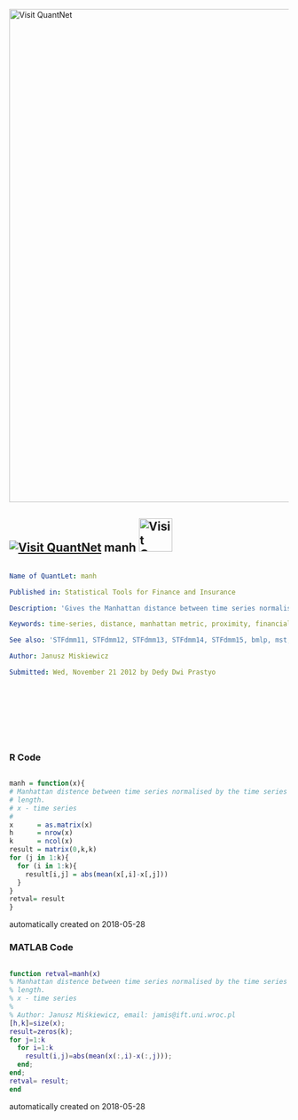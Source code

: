 [<img src="https://github.com/QuantLet/Styleguide-and-FAQ/blob/master/pictures/banner.png" width="888" alt="Visit QuantNet">](http://quantlet.de/)

## [<img src="https://github.com/QuantLet/Styleguide-and-FAQ/blob/master/pictures/qloqo.png" alt="Visit QuantNet">](http://quantlet.de/) **manh** [<img src="https://github.com/QuantLet/Styleguide-and-FAQ/blob/master/pictures/QN2.png" width="60" alt="Visit QuantNet 2.0">](http://quantlet.de/)

```yaml

Name of QuantLet: manh

Published in: Statistical Tools for Finance and Insurance

Description: 'Gives the Manhattan distance between time series normalised by the time series length. A function required by STFdmm11.R. and STFdmm11.m'

Keywords: time-series, distance, manhattan metric, proximity, financial

See also: 'STFdmm11, STFdmm12, STFdmm13, STFdmm14, STFdmm15, bmlp, mst, theil, ultra, umlp'

Author: Janusz Miskiewicz

Submitted: Wed, November 21 2012 by Dedy Dwi Prastyo










```

### R Code
```r

manh = function(x){
# Manhattan distence between time series normalised by the time series
# length.
# x - time series
#
x      = as.matrix(x)
h      = nrow(x)
k      = ncol(x)
result = matrix(0,k,k)
for (j in 1:k){
  for (i in 1:k){
	result[i,j] = abs(mean(x[,i]-x[,j]))
  }
}
retval= result
}
```

automatically created on 2018-05-28

### MATLAB Code
```matlab

function retval=manh(x)
% Manhattan distence between time series normalised by the time series
% length.
% x - time series
%
% Author: Janusz Miśkiewicz, email: jamis@ift.uni.wroc.pl
[h,k]=size(x);
result=zeros(k);
for j=1:k
  for i=1:k
	result(i,j)=abs(mean(x(:,i)-x(:,j)));
  end;
end;
retval= result;
end
```

automatically created on 2018-05-28